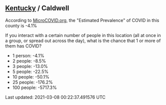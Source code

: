 
## [Kentucky](/united-states/kentucky) / Caldwell

According to [MicroCOVID.org](http://microcovid.org),
the "Estimated Prevalence" of COVID in this county is -4.1%

If you interact with a certain number of people in this location
(all at once in a group, or spread out across the day), what is the chance that
1 or more of them has COVID?

- 1 person: -4.1%
- 2 people: -8.5%
- 3 people: -13.0%
- 5 people: -22.5%
- 10 people: -50.1%
- 25 people: -176.2%
- 100 people: -5717.3%

Last updated: 2021-03-08 00:22:37.491576 UTC
